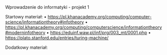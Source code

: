 Wprowadzenie do informatyki - projekt 1

Startowy materiał:
• https://pl.khanacademy.org/computing/computer-science/informationtheory#infotheory
• https://pl.khanacademy.org/computing/computerscience/informationtheory#moderninfotheory
• https://eduinf.waw.pl/inf/prg/003_mt/0001.php
• https://plato.stanford.edu/entries/turing-machine/

Dodatkowy materiał:
